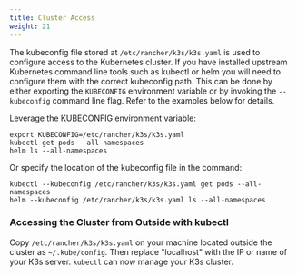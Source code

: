 ```yaml
---
title: Cluster Access
weight: 21
---
```


The kubeconfig file stored at `/etc/rancher/k3s/k3s.yaml` is used to configure access to the Kubernetes cluster. If you have installed upstream Kubernetes command line tools such as kubectl or helm you will need to configure them with the correct kubeconfig path. This can be done by either exporting the `KUBECONFIG` environment variable or by invoking the `--kubeconfig` command line flag. Refer to the examples below for details.

Leverage the KUBECONFIG environment variable:

```
export KUBECONFIG=/etc/rancher/k3s/k3s.yaml
kubectl get pods --all-namespaces
helm ls --all-namespaces
```

Or specify the location of the kubeconfig file in the command:

```
kubectl --kubeconfig /etc/rancher/k3s/k3s.yaml get pods --all-namespaces
helm --kubeconfig /etc/rancher/k3s/k3s.yaml ls --all-namespaces
```

### Accessing the Cluster from Outside with kubectl

Copy `/etc/rancher/k3s/k3s.yaml` on your machine located outside the cluster as `~/.kube/config`. Then replace "localhost" with the IP or name of your K3s server. `kubectl` can now manage your K3s cluster.
